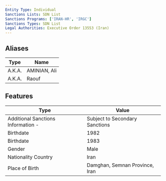```yaml
---
Entity Type: Individual
Sanctions Lists: SDN List
Sanctions Programs: ['IRAN-HR', 'IRGC']
Sanctions Types: SDN List
Legal Authorities: Executive Order 13553 (Iran)
---
```


## Aliases
| Type  | Name      | 
|-------|-----------|
| A.K.A. | AMINIAN, Ali |
| A.K.A. | Raouf |

## Features
| Type  | Value      |
|-------|------------|
| Additional Sanctions Information - | Subject to Secondary Sanctions |
| Birthdate | 1982 |
| Birthdate | 1983 |
| Gender | Male |
| Nationality Country | Iran |
| Place of Birth | Damghan, Semnan Province, Iran |
